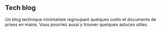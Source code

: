 ## Tech blog

Un blog technique minimaliste regroupant quelques outils et documents de prises
en mains.
Vous pourriez aussi y trouver quelques astuces utiles.
